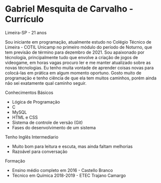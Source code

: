 # Gabriel Mesquita de Carvalho - Currículo

Limeira-SP - 21 anos

Sou iniciante em programação, atualmente estudo no Colégio Técnico de Limeira - COTIL Unicamp no primeiro módulo do período de Noturno, que tem previsão de término para dezembro de 2021. Sou apaixonado por técnologia, principalmente tudo que envolve a criação de jogos de videogame, em horas vagas procuro ler e me manter atualizado sobre as novas técnologias. Eu tenho muita vontade de aprender coisas novas para  colocá-las em prática em algum momento oportuno. Gosto muito de programação e tenho ciência de que ela tem muitos caminhos, porém ainda não sei exatamente qual caminho seguir.

Conhecimentos Básicos
 - Lógica de Programação
 - C
 - MySQL
 - HTML e CSS
 - Sistema de controle de versão (Git) 
 - Fases do desenvolvimento de um sistema 

Tenho Inglês Intermediario 
- Muito bom para leitura e escuta, mas ainda faltam melhorias
- Razoável para conversação 

Formação 
- Ensino médio completo em 2016 - Castello Branco 
- Técnico em Química 2018-2019 - ETEC Trajano Camargo
